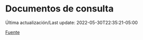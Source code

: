 # Documentos de consulta

Última actualización/Last update: 2022-05-30T22:35:21-05:00

 [Fuente](https://coronavirus.gob.mx/documentos-de-consulta/)
